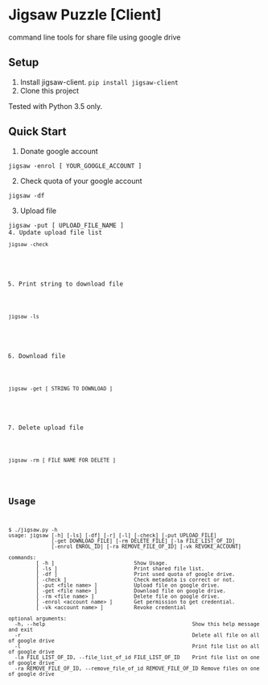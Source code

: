 Jigsaw Puzzle [Client]
==========================

command line tools for share file using google drive

## Setup

1. Install jigsaw-client. `pip install jigsaw-client`
2. Clone this project

Tested with Python 3.5 only.


## Quick Start

1. Donate google account
<pre><code>jigsaw -enrol [ YOUR_GOOGLE_ACCOUNT ]</code></pre>
2. Check quota of your google account
<pre><code>jigsaw -df</code></pre>
3. Upload file
<pre><code>jigsaw -put [ UPLOAD_FILE_NAME ]
4. Update upload file list
<pre><code>jigsaw -check</code></pre>
5. Print string to download file
<pre><code>jigsaw -ls</code></pre>
6. Download file
<pre><code>jigsaw -get [ STRING_TO_DOWNLOAD ]</code></pre>
7. Delete upload file
<pre><code>jigsaw -rm [ FILE_NAME_FOR_DELETE ]</code></pre>


## Usage

```
$ ./jigsaw.py -h
usage: jigsaw [-h] [-ls] [-df] [-r] [-l] [-check] [-put UPLOAD_FILE]
              [-get DOWNLOAD_FILE] [-rm DELETE_FILE] [-la FILE_LIST_OF_ID]
              [-enrol ENROL_ID] [-ra REMOVE_FILE_OF_ID] [-vk REVOKE_ACCOUNT]

commands:
         [ -h ]                          Show Usage.
         [ -ls ]                         Print shared file list.
         [ -df ]                         Print used quota of google drive.
         [ -check ]                      Check metadata is correct or not.
         [ -put <file name> ]            Upload file on google drive.
         [ -get <file name> ]            Download file on google drive.
         [ -rm <file name> ]             Delete file on google drive.
         [ -enrol <account name> ]       Get permission to get credential.
         [ -vk <account name> ]          Revoke credential

optional arguments:
  -h, --help            									Show this help message and exit
  -r														Delete all file on all of google drive
  -l														Print file list on all of google drive
  -la FILE_LIST_OF_ID, --file_list_of_id FILE_LIST_OF_ID	Print file list on one of google drive
  -ra REMOVE_FILE_OF_ID, --remove_file_of_id REMOVE_FILE_OF_ID Remove files on one of google drive
```
